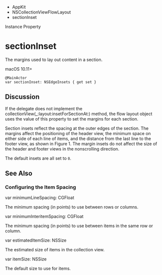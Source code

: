 

- AppKit
- NSCollectionViewFlowLayout
-  sectionInset 

Instance Property

# sectionInset

The margins used to lay out content in a section.

macOS 10.11+

``` source
@MainActor
var sectionInset: NSEdgeInsets { get set }
```

## Discussion

If the delegate does not implement the collectionView(_:layout:insetForSectionAt:) method, the flow layout object uses the value of this property to set the margins for each section.

Section insets reflect the spacing at the outer edges of the section. The margins affect the positioning of the header view, the minimum space on either side of each line of items, and the distance from the last line to the footer view, as shown in Figure 1. The margin insets do not affect the size of the header and footer views in the nonscrolling direction.

The default insets are all set to `0`.

## See Also

### Configuring the Item Spacing

var minimumLineSpacing: CGFloat

The minimum spacing (in points) to use between rows or columns.

var minimumInteritemSpacing: CGFloat

The minimum spacing (in points) to use between items in the same row or column.

var estimatedItemSize: NSSize

The estimated size of items in the collection view.

var itemSize: NSSize

The default size to use for items.

